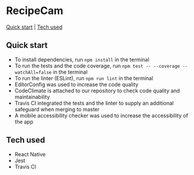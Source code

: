 # RecipeCam

[Quick start](#quick-start) | [Tech used](#tech-used)

## Quick start

- To install dependencies, run ```npm install``` in the terminal
- To run the tests and the code coverage, run ```npm test -- --coverage --watchAll=false``` in the terminal
- To run the linter (ESLint), run ```npm run lint``` in the terminal
- EditorConfig was used to increase the code quality
- CodeClimate is attached to our repository to check code quality and maintainability
- Travis CI integrated the tests and the linter to supply an additional safeguard when merging to master
- A mobile accessibility checker was used to increase the accessibility of the app

## Tech used

- React Native
- Jest
- Travis CI
